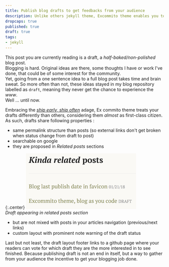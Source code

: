 ```yaml
---
title: Publish blog drafts to get feedbacks from your audience
description: Unlike others jekyll theme, Excommito theme enables you to get your drafts published while keeping them out of your homepage and posts listings. 
dropcaps: true
published: true
draft: true
tags:
- jekyll
---
```

This post you are currently reading is a draft, a *half-baked/non-polished* blog post.  
Blogging is hard. Original ideas are there, some thoughts I have or work I've done, that could be 
of some interest for the community.  
Yet, going from a one sentence idea to a full blog post takes time and brain sweat. So more often than 
not, these ideas stayed in my blog repository labelled as `draft`, meaning they never get the 
chance to experience the *www*.  
Well ... until now.  

Embracing the [*ship early, ship often*](https://blog.ycombinator.com/tips-ship-early-and-often/) 
adage, Ex commito theme treats your drafts differently than others, considering them *almost* 
as first-class citizen.  
As such, drafts share following properties :
- same permalink structure than posts (so external links don't get broken when status 
change from draft to post) 
- searchable on google
- they are proposed in *Related posts* sections

{:.center}
![draft appearing in related posts section](/public/img/posts/draft_related_posts.png)  
*Draft appearing in related posts section*

- but are not mixed with posts in your articles navigation (previous/next links)
- custom layout with prominent note warning of the draft status

Last but not least, the draft layout footer links to a github page where your readers can vote for 
which draft they are the more interested in to see finished. Because publishing draft is not an end
 in itself, but a way to gather from your audience the incentive to get your blogging job done.    
